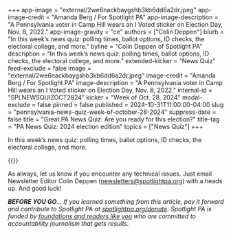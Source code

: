 +++
app-image = "external/2we6nackbaygshb3kb6dd6a2dr.jpeg"
app-image-credit = "Amanda Berg / For Spotlight PA"
app-image-description = "A Pennsylvania voter in Camp Hill wears an I Voted sticker on Election Day, Nov. 8, 2022."
app-image-gravity = "ce"
authors = ["Colin Deppen"]
blurb = "In this week’s news quiz: polling times, ballot options, ID checks, the electoral college, and more."
byline = "Colin Deppen of Spotlight PA"
description = "In this week’s news quiz: polling times, ballot options, ID checks, the electoral college, and more."
extended-kicker = "News Quiz"
feed-exclude = false
image = "external/2we6nackbaygshb3kb6dd6a2dr.jpeg"
image-credit = "Amanda Berg / For Spotlight PA"
image-description = "A Pennsylvania voter in Camp Hill wears an I Voted sticker on Election Day, Nov. 8, 2022."
internal-id = "SPLNEWSQUIZOCT2824"
kicker = "Week of Oct. 28, 2024"
modal-exclude = false
pinned = false
published = 2024-10-31T11:00:00-04:00
slug = "pennsylvania-news-quiz-week-of-october-28-2024"
suppress-date = false
title = "Great PA News Quiz: Are you ready for this election?"
title-tag = "PA News Quiz: 2024 election edition"
topics = ["News Quiz"]
+++

In this week’s news quiz: polling times, ballot options, ID checks, the electoral college, and more.

{{<typeform id="01JBCBT3P8TRQS0FQFHKY6VH2Q" >}}

As always, let us know if you encounter any technical issues. Just email Newsletter Editor Colin Deppen (newsletters@spotlightpa.org) with a heads up. And good luck!

<strong><em>BEFORE YOU GO</em></strong><em>… If you learned something from this article, pay it forward and contribute to Spotlight PA at </em><a href="http://spotlightpa.org/donate"><em>spotlightpa.org/donate</em></a><em>. Spotlight PA is funded by </em><a href="https://www.spotlightpa.org/support"><em>foundations and readers like you</em></a><em> who are committed to accountability journalism that gets results.</em>

